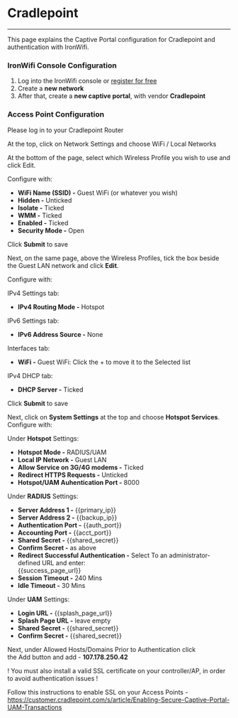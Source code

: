 # **Cradlepoint**

---

This page explains the Captive Portal configuration for Cradlepoint and authentication with IronWifi.

### IronWifi Console Configuration

1. Log into the IronWifi console or [register for free](https://console.ironwifi.com/register)
2. Create a **new network**
3. After that, create a **new captive portal**, with vendor **Cradlepoint**

### Access Point Configuration

Please log in to your Cradlepoint Router

At the top, click on Network Settings and choose WiFi / Local Networks

At the bottom of the page, select which Wireless Profile you wish to use and click Edit.

Configure with:

- **WiFi Name (SSID) -** Guest WiFi (or whatever you wish)
- **Hidden -** Unticked
- **Isolate -** Ticked
- **WMM -** Ticked
- **Enabled -** Ticked
- **Security Mode -** Open

Click **Submit** to save

Next, on the same page, above the Wireless Profiles, tick the box beside the Guest LAN network and click **Edit**.

Configure with:

IPv4 Settings tab:

- **IPv4 Routing Mode -** Hotspot

IPv6 Settings tab:

- **IPv6 Address Source -** None

Interfaces tab:

- **WiFi -** Guest WiFi: Click the + to move it to the Selected list

IPv4 DHCP tab:

- **DHCP Server -** Ticked

Click **Submit** to save

Next, click on **System Settings** at the top and choose **Hotspot Services**. Configure with:

Under **Hotspot** Settings:

- **Hotspot Mode -** RADIUS/UAM
- **Local IP Network -** Guest LAN
- **Allow Service on 3G/4G modems -** Ticked
- **Redirect HTTPS Requests -** Unticked
- **Hotspot/UAM Auhentication Port -** 8000

Under **RADIUS** Settings:

- **Server Address 1 -** {{primary_ip}}
- **Server Address 2 -** {{backup_ip}}
- **Authentication Port -** {{auth_port}}
- **Accounting Port -** {{acct_port}}
- **Shared Secret -** {{shared_secret}}
- **Confirm Secret -** as above
- **Redirect Successful Authentication -** Select To an administrator-defined URL and enter:\
    {{success_page_url}}
- **Session Timeout -** 240 Mins
- **Idle Timeout -** 30 Mins

Under **UAM** Settings:

- **Login URL -** {{splash_page_url}}
- **Splash Page URL -** leave empty
- **Shared Secret -** {{shared_secret}}
- **Confirm Secret -** {{shared_secret}}

Next, under Allowed Hosts/Domains Prior to Authentication click the Add button and add - **107.178.250.42**

 ! You must also install a valid SSL certificate on your controller/AP, in order to avoid authentication issues !
 
Follow this instructions to enable SSL on your Access Points - https://customer.cradlepoint.com/s/article/Enabling-Secure-Captive-Portal-UAM-Transactions
